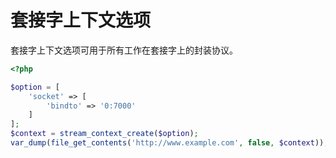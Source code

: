 # 套接字上下文选项

套接字上下文选项可用于所有工作在套接字上的封装协议。

```php
<?php

$option = [
    'socket' => [
        'bindto' => '0:7000'
    ]
];
$context = stream_context_create($option);
var_dump(file_get_contents('http://www.example.com', false, $context));

```

